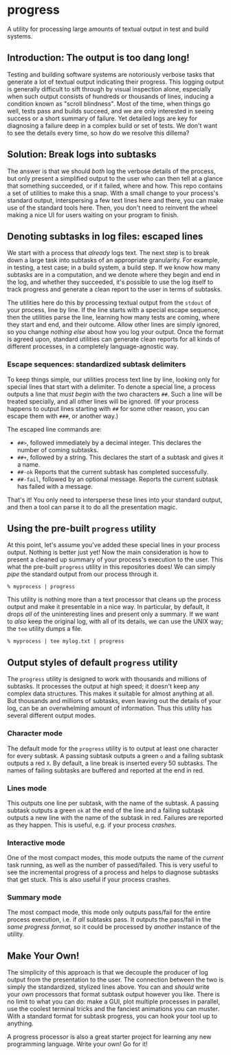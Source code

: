 # progress
A utility for processing large amounts of textual output in test and build systems.

## Introduction: The output is too dang long!

Testing and building software systems are notoriously verbose tasks that generate a lot of textual output indicating their progress.
This logging output is generally difficult to sift through by visual inspection alone, especially when such output consists of hundreds or thousands of lines, inducing a condition known as "scroll blindness".
Most of the time, when things go well, tests pass and builds succeed, and we are only interested in seeing success or a short summary of failure.
Yet detailed logs are key for diagnosing a failure deep in a complex build or set of tests.
We don't want to see the details every time, so how do we resolve this dillema?

## Solution: Break logs into subtasks

The answer is that we should *both* log the verbose details of the process, but only present a simplified output to the user who can then tell at a glance that something succeeded, or if it failed, where and how.
This repo contains a set of utilities to make this a snap.
With a small change to your process's standard output, interspersing a few text lines here and there, you can make use of the standard tools here.
Then, you don't need to reinvent the wheel making a nice UI for users waiting on your program to finish.

## Denoting subtasks in log files: escaped lines

We start with a process that *already* logs text.
The next step is to break down a large task into subtasks of an appropriate granularity.
For example, in testing, a test case; in a build system, a build step.
If we know how many subtasks are in a computation, and we denote where they begin and end in the log, and whether they succeeded, it's possible to use the log itself to track progress and generate a clean report to the user in terms of subtasks.

The utilities here do this by processing textual output from the `stdout` of your process, line by line.
If the line starts with a special escape sequence, then the utilities parse the line, learning how many tests are coming, where they start and end, and their outcome.
Allow other lines are simply ignored, so you change *nothing else* about how you log your output.
Once the format is agreed upon, standard utilities can generate clean reports for all kinds of different processes, in a completely language-agnostic way.

### Escape sequences: standardized subtask delimiters

To keep things simple, our utilities process text line by line, looking only for special lines that start with a delimiter.
To denote a special line, a process outputs a line that *must begin with* the two characters `##`.
Such a line will be treated specially, and all other lines will be ignored.
(If your process happens to output lines starting with `##` for some other reason, you can escape them with `###`, or another way.)

The escaped line commands are:

* `##>`, followed immediately by a decimal integer. This declares the number of coming subtasks.
* `##+`, followed by a string. This declares the start of a subtask and gives it a name.
* `##-ok` Reports that the current subtask has completed successfully.
* `##-fail`, followed by an optional message. Reports the current subtask has failed with a message.

That's it! You only need to intersperse these lines into your standard output, and then a tool can parse it to do all the presentation magic.

## Using the pre-built `progress` utility

At this point, let's assume you've added these special lines in your process output.
Nothing is better just yet!
Now the main consideration is how to present a cleaned up summary of your process's execution to the user.
This what the pre-built `progress` utility in this repositories does!
We can simply *pipe* the standard output from our process through it.

```
% myprocess | progress
```

This utility is nothing more than a text processor that cleans up the process output and make it presentable in a nice way.
In particular, by default, it drops *all* of the uninteresting lines and present only a summary.
If we want to *also* keep the original log, with all of its details, we can use the UNIX way; the `tee` utility dumps a file.

```
% myprocess | tee mylog.txt | progress
```

## Output styles of default `progress` utility

The `progress` utility is designed to work with thousands and millions of subtasks.
It processes the output at high speed; it doesn't keep any complex data structures.
This makes it suitable for almost anything at all.
But thousands and millions of subtasks, even leaving out the details of your log, can be an overwhelming amount of information.
Thus this utility has several different output modes.

### Character mode

The default mode for the `progress` utility is to output at least one character for every subtask.
A passing subtask outputs a green `o` and a failing subtask outputs a red `X`.
By default, a line break is inserted every 50 subtasks.
The names of failing subtasks are buffered and reported at the end in red.

### Lines mode

This outputs one line per subtask, with the name of the subtask.
A passing subtask outputs a green `ok` at the end of the line and a failing subtask outputs a new line with the name of the subtask in red.
Failures are reported as they happen.
This is useful, e.g. if your process *crashes*.

### Interactive mode

One of the most compact modes, this mode outputs the name of the *current* task running, as well as the number of passed/failed.
This is very useful to see the incremental progress of a process and helps to diagnose subtasks that get stuck.
This is also useful if your process crashes.

### Summary mode

The most compact mode, this mode only outputs pass/fail for the entire process execution, i.e. if *all* subtasks pass.
It outputs the pass/fail in the *same progress format*, so it could be processed by *another* instance of the utility.

## Make Your Own!

The simplicity of this approach is that we decouple the producer of log output from the presentation to the user.
The connection between the two is simply the standardized, stylized lines above.
You can and *should* write your *own* processors that format subtask output however you like.
There is no limit to what you can do: make a GUI, plot multiple processes in parallel, use the coolest terminal tricks and the fanciest animations you can muster.
With a standard format for subtask progress, you can hook your tool up to anything.

A progress processor is also a great starter project for learning any new programming language.
Write your own!
Go for it!
